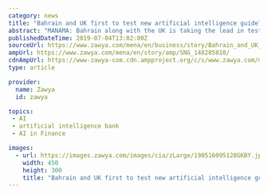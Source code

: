 ```yaml
---
category: news
title: "Bahrain and UK first to test new artificial intelligence guidelines"
abstract: "MANAMA: Bahrain along with the UK is taking the lead in testing new rules that set the terms on how artificial intelligence (AI ... of cryptocurrencies – in February 2019 the Central Bank of Bahrain introduced ground-breaking new rules on crypto-asset ..."
publishedDateTime: 2019-07-04T13:02:00Z
sourceUrl: https://www.zawya.com/mena/en/business/story/Bahrain_and_UK_first_to_test_new_artificial_intelligence_guidelines-SNG_148285810/
ampUrl: https://www.zawya.com/mena/en/story/amp/SNG_148285810/
cdnAmpUrl: https://www-zawya-com.cdn.ampproject.org/c/s/www.zawya.com/mena/en/story/amp/SNG_148285810/
type: article

provider:
  name: Zawya
  id: zawya

topics:
 - AI
 - artificial intelligence bank
 - AI in Finance

images:
  - url: https://images.zawya.com/images/cia/zLarge/190516095128GKBY.jpg
    width: 450
    height: 300
    title: "Bahrain and UK first to test new artificial intelligence guidelines"
---
```

